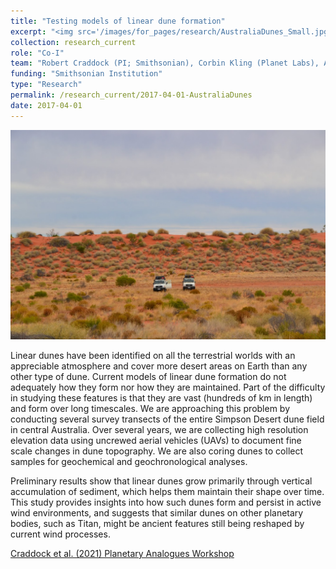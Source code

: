 ```yaml
---
title: "Testing models of linear dune formation"
excerpt: "<img src='/images/for_pages/research/AustraliaDunes_Small.jpg'>"
collection: research_current
role: "Co-I"
team: "Robert Craddock (PI; Smithsonian), Corbin Kling (Planet Labs), Adam Milewski (University of Georgia), Stephen Tooth (Aberystwyth University)"
funding: "Smithsonian Institution"
type: "Research"
permalink: /research_current/2017-04-01-AustraliaDunes
date: 2017-04-01
---
```


<img src='/images/for_pages/research/AustraliaDunes.JPG'>

Linear dunes have been identified on all the terrestrial worlds with an appreciable atmosphere and cover more desert areas on Earth than any other type of dune. Current models of linear dune formation do not adequately how they form nor how they are maintained. Part of the difficulty in studying these features is that they are vast (hundreds of km in length) and form over long timescales. We are approaching this problem by conducting several survey transects of the entire Simpson Desert dune field in central Australia. Over several years, we are collecting high resolution elevation data using uncrewed aerial vehicles (UAVs) to document fine scale changes in dune topography. We are also coring dunes to collect samples for geochemical and geochronological analyses. 

Preliminary results show that linear dunes grow primarily through vertical accumulation of sediment, which helps them maintain their shape over time. This study provides insights into how such dunes form and persist in active wind environments, and suggests that similar dunes on other planetary bodies, such as Titan, might be ancient features still being reshaped by current wind processes.

[Craddock et al. (2021) Planetary Analogues Workshop](https://www.hou.usra.edu/meetings/terrestrialanalogs2021/pdf/8092.pdf)